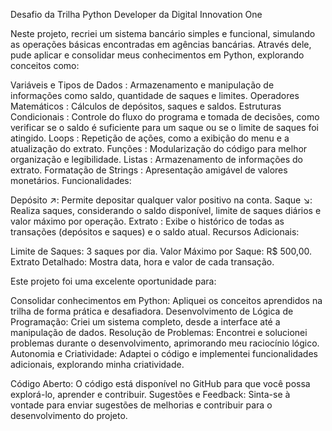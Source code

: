 Desafio da Trilha Python Developer da Digital Innovation One

Neste projeto, recriei um sistema bancário simples e funcional, simulando as operações básicas encontradas em agências bancárias. Através dele, pude aplicar e consolidar meus conhecimentos em Python, explorando conceitos como:

Variáveis e Tipos de Dados : Armazenamento e manipulação de informações como saldo, quantidade de saques e limites.
Operadores Matemáticos : Cálculos de depósitos, saques e saldos.
Estruturas Condicionais : Controle do fluxo do programa e tomada de decisões, como verificar se o saldo é suficiente para um saque ou se o limite de saques foi atingido.
Loops : Repetição de ações, como a exibição do menu e a atualização do extrato.
Funções : Modularização do código para melhor organização e legibilidade.
Listas : Armazenamento de informações do extrato.
Formatação de Strings : Apresentação amigável de valores monetários.
Funcionalidades:

Depósito ↗️: Permite depositar qualquer valor positivo na conta.
Saque ↘️: Realiza saques, considerando o saldo disponível, limite de saques diários e valor máximo por operação.
Extrato : Exibe o histórico de todas as transações (depósitos e saques) e o saldo atual.
Recursos Adicionais:

Limite de Saques: 3 saques por dia.
Valor Máximo por Saque: R$ 500,00.
Extrato Detalhado: Mostra data, hora e valor de cada transação.

Este projeto foi uma excelente oportunidade para:

Consolidar conhecimentos em Python: Apliquei os conceitos aprendidos na trilha de forma prática e desafiadora.
Desenvolvimento de Lógica de Programação: Criei um sistema completo, desde a interface até a manipulação de dados.
Resolução de Problemas: Encontrei e solucionei problemas durante o desenvolvimento, aprimorando meu raciocínio lógico.
Autonomia e Criatividade: Adaptei o código e implementei funcionalidades adicionais, explorando minha criatividade.

Código Aberto: O código está disponível no GitHub para que você possa explorá-lo, aprender e contribuir.
Sugestões e Feedback: Sinta-se à vontade para enviar sugestões de melhorias e contribuir para o desenvolvimento do projeto.
